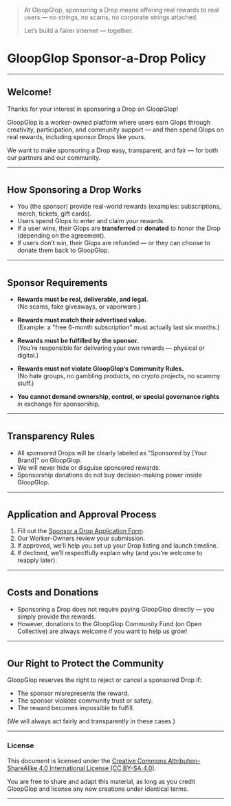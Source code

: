 > At GloopGlop, sponsoring a Drop means offering real rewards to real users — no strings, no scams, no corporate strings attached.  
>  
> Let’s build a fairer internet — together.

# **GloopGlop Sponsor-a-Drop Policy**

---

## **Welcome!**

Thanks for your interest in sponsoring a Drop on GloopGlop!

GloopGlop is a worker-owned platform where users earn Glops through creativity, participation, and community support — and then spend Glops on real rewards, including sponsor Drops like yours.

We want to make sponsoring a Drop easy, transparent, and fair — for both our partners and our community.

---

#  
## **How Sponsoring a Drop Works**

- You (the sponsor) provide real-world rewards (examples: subscriptions, merch, tickets, gift cards).
- Users spend Glops to enter and claim your rewards.
- If a user wins, their Glops are **transferred** or **donated** to honor the Drop (depending on the agreement).
- If users don’t win, their Glops are refunded — or they can choose to donate them back to GloopGlop.

---

#  
## **Sponsor Requirements**

- **Rewards must be real, deliverable, and legal.**  
  (No scams, fake giveaways, or vaporware.)

- **Rewards must match their advertised value.**  
  (Example: a "free 6-month subscription" must actually last six months.)

- **Rewards must be fulfilled by the sponsor.**  
  (You’re responsible for delivering your own rewards — physical or digital.)

- **Rewards must not violate GloopGlop’s Community Rules.**  
  (No hate groups, no gambling products, no crypto projects, no scammy stuff.)

- **You cannot demand ownership, control, or special governance rights** in exchange for sponsorship.

---

#  
## **Transparency Rules**

- All sponsored Drops will be clearly labeled as "Sponsored by [Your Brand]" on GloopGlop.
- We will never hide or disguise sponsored rewards.
- Sponsorship donations do not buy decision-making power inside GloopGlop.

---

#  
## **Application and Approval Process**

1. Fill out the [Sponsor a Drop Application Form](link-to-form).
2. Our Worker-Owners review your submission.
3. If approved, we’ll help you set up your Drop listing and launch timeline.
4. If declined, we’ll respectfully explain why (and you're welcome to reapply later).

---

#  
## **Costs and Donations**

- Sponsoring a Drop does not require paying GloopGlop directly — you simply provide the rewards.
- However, donations to the GloopGlop Community Fund (on Open Collective) are always welcome if you want to help us grow!

---

#  
## **Our Right to Protect the Community**

GloopGlop reserves the right to reject or cancel a sponsored Drop if:
- The sponsor misrepresents the reward.
- The sponsor violates community trust or safety.
- The reward becomes impossible to fulfill.

(We will always act fairly and transparently in these cases.)

---

### License

This document is licensed under the [Creative Commons Attribution-ShareAlike 4.0 International License (CC BY-SA 4.0)](https://creativecommons.org/licenses/by-sa/4.0/).

You are free to share and adapt this material, as long as you credit GloopGlop and license any new creations under identical terms.

---
